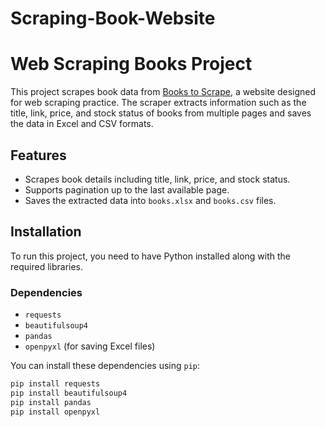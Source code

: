 # Scraping-Book-Website

# Web Scraping Books Project

This project scrapes book data from [Books to Scrape](https://books.toscrape.com/), a website designed for web scraping practice. The scraper extracts information such as the title, link, price, and stock status of books from multiple pages and saves the data in Excel and CSV formats.

## Features

- Scrapes book details including title, link, price, and stock status.
- Supports pagination up to the last available page.
- Saves the extracted data into `books.xlsx` and `books.csv` files.

## Installation

To run this project, you need to have Python installed along with the required libraries. 

### Dependencies

- `requests`
- `beautifulsoup4`
- `pandas`
- `openpyxl` (for saving Excel files)

You can install these dependencies using `pip`:

```bash
pip install requests   
pip install beautifulsoup4
pip install pandas
pip install openpyxl 
